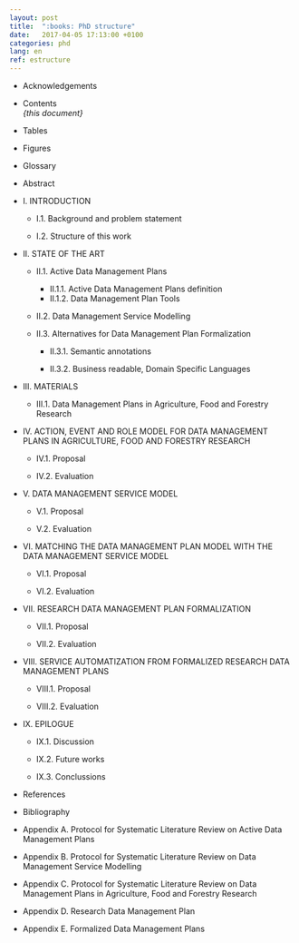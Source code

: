 ```yaml
---
layout: post
title:  ":books: PhD structure"
date:   2017-04-05 17:13:00 +0100
categories: phd
lang: en
ref: estructure
---
```


* Acknowledgements  

* Contents  
*{this document}*

* Tables  

* Figures  

* Glossary  

* Abstract  

* I. INTRODUCTION  

  * I.1. Background and problem statement

  * I.2. Structure of this work  

* II. STATE OF THE ART

  * II.1. Active Data Management Plans

    * II.1.1. Active Data Management Plans definition  
    * II.1.2. Data Management Plan Tools

  * II.2. Data Management Service Modelling

  * II.3. Alternatives for Data Management Plan Formalization

    * II.3.1. Semantic annotations

    * II.3.2. Business readable, Domain Specific Languages  

* III. MATERIALS  

  * III.1. Data Management Plans in Agriculture, Food and Forestry Research    

* IV. ACTION, EVENT AND ROLE MODEL FOR DATA MANAGEMENT PLANS IN AGRICULTURE, FOOD AND FORESTRY RESEARCH

  * IV.1. Proposal  

  * IV.2. Evaluation

* V. DATA MANAGEMENT SERVICE MODEL

  * V.1. Proposal  

  * V.2. Evaluation

* VI. MATCHING THE DATA MANAGEMENT PLAN MODEL WITH THE DATA MANAGEMENT SERVICE MODEL

  * VI.1. Proposal  

  * VI.2. Evaluation

* VII. RESEARCH DATA MANAGEMENT PLAN FORMALIZATION

  * VII.1. Proposal  

  * VII.2. Evaluation

* VIII. SERVICE AUTOMATIZATION FROM FORMALIZED RESEARCH DATA MANAGEMENT PLANS

  * VIII.1. Proposal  

  * VIII.2. Evaluation

* IX. EPILOGUE

  * IX.1. Discussion  

  * IX.2. Future works

  * IX.3. Conclussions

* References

* Bibliography

* Appendix A. Protocol for Systematic Literature Review on Active Data Management Plans  

* Appendix B. Protocol for Systematic Literature Review on Data Management Service Modelling  

* Appendix C. Protocol for Systematic Literature Review on Data Management Plans in Agriculture, Food and Forestry Research    

* Appendix D. Research Data Management Plan  

* Appendix E. Formalized Data Management Plans  

